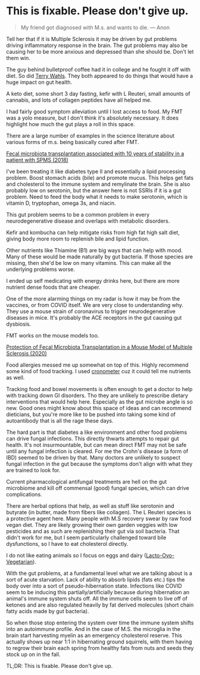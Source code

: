 # This is fixable. Please don't give up.

> My friend got diagnosed with M.s. and wants to die. &mdash; Anon

Tell her that if it is Multiple Sclerosis it may be driven by gut problems driving inflammatory response in the brain. The gut problems may also be causing her to be more anxious and depressed than she should be. Don't let them win.

The guy behind bulletproof coffee had it in college and he fought it off with diet. So did [Terry Wahls](https://www.youtube.com/watch?v=KLjgBLwH3Wc). They both appeared to do things that would have a huge impact on gut health.

A keto diet, some short 3 day fasting, kefir with L Reuteri, small amounts of cannabis, and lots of collagen peptides have all helped me.

I had fairly good symptom alleviation until I lost access to food. My FMT was a yolo measure, but I don't think it's absolutely necessary. It does highlight how much the gut plays a roll in this space.

There are a large number of examples in the science literature about various forms of m.s. being basically cured after FMT.

[Fecal microbiota transplantation associated with 10 years of stability in a patient with SPMS (2018)](https://www.ncbi.nlm.nih.gov/pmc/articles/PMC5882466/)

I've been treating it like diabetes type II and essentially a lipid processing problem. Boost stomach acids (bile) and promote mucus. This helps get fats and cholesterol to the immune system and remylinate the brain. She is also probably low on serotonin, but the answer here is not SSRIs if it is a gut problem. Need to feed the body what it needs to make serotonin, which is vitamin D, tryptophan, omega 3s, and niacin.

This gut problem seems to be a common problem in every neurodegenerative disease and overlaps with metabolic disorders.

Kefir and kombucha can help mitigate risks from high fat high salt diet, giving body more room to replenish bile and lipid function.

Other nutrients like Thiamine (B1) are big ways that can help with mood. Many of these would be made naturally by gut bacteria. If those species are missing, then she'd be low on many vitamins. This can make all the underlying problems worse.

I ended up self medicating with energy drinks here, but there are more nutrient dense foods that are cheaper.

One of the more alarming things on my radar is how it may be from the vaccines, or from COVID itself. We are very close to understanding why. They use a mouse strain of coronavirus to trigger neurodegenerative diseases in mice. It's probably the ACE receptors in the gut causing gut dysbiosis.

FMT works on the mouse models too.

[Protection of Fecal Microbiota Transplantation in a Mouse Model of Multiple Sclerosis (2020)](https://www.ncbi.nlm.nih.gov/pmc/articles/PMC7426773/)

Food allergies messed me up somewhat on top of this. Highly recommend some kind of food tracking. I used [cronometer](https://cronometer.com/) cuz it could tell me nutrients as well.

Tracking food and bowel movements is often enough to get a doctor to help with tracking down GI disorders. Tho they are unlikely to prescribe dietary interventions that would help here. Especially as the gut microbe angle is so new. Good ones might know about this space of ideas and can recommend dieticians, but you're more like to be pushed into taking some kind of autoantibody that is all the rage these days.

The hard part is that diabetes a like environment and other food problems can drive fungal infections. This directly thwarts attempts to repair gut health. It's not insurmountable, but can mean direct FMT may not be safe until any fungal infection is cleared. For me the Crohn's disease (a form of IBD) seemed to be driven by that. Many doctors are unlikely to suspect fungal infection in the gut because the symptoms don't align with what they are trained to look for.

Current pharmacological antifungal treatments are hell on the gut microbiome and kill off commensal (good) fungal species, which can drive complications.

There are herbal options that help, as well as stuff like serotonin and butyrate (in butter, made from fibers like collagen). The L Reuteri species is a protective agent here.
Many people with M.S recovery swear by raw food vegan diet. They are likely growing their own garden veggies with low pesticides and as such are replenishing their gut via soil bacteria. That didn't work for me, but I seem particularly challenged toward  bile dysfunctions, so I have to eat cholesterol directly.

I do not like eating animals so I focus on eggs and dairy ([Lacto-Ovo-Vegetarian](https://www.healthline.com/nutrition/lacto-ovo-vegetarian-diet)).

With the gut problems, at a fundamental level what we are talking about is a sort of acute starvation. Lack of ability to absorb lipids (fats etc.) tips the body over into a sort of pseudo-hibernation state. Infections like COVID seem to be inducing this partially/artificially because during hibernation an animal's immune system shuts off. All the immune cells seem to live off of ketones and are also regulated heavily by fat derived molecules (short chain fatty acids made by gut bacteria).

So when those stop entering the system over time the immune system shifts into an autoimmune profile. And in the case of M.S. the microglia in the brain start harvesting myelin as an emergency cholesterol reserve. This actually shows up near 1:1 in hibernating ground squirrels, with them having to regrow their brain each spring from healthy fats from nuts and seeds they stock up on in the fall.

TL;DR: This is fixable. Please don't give up.
